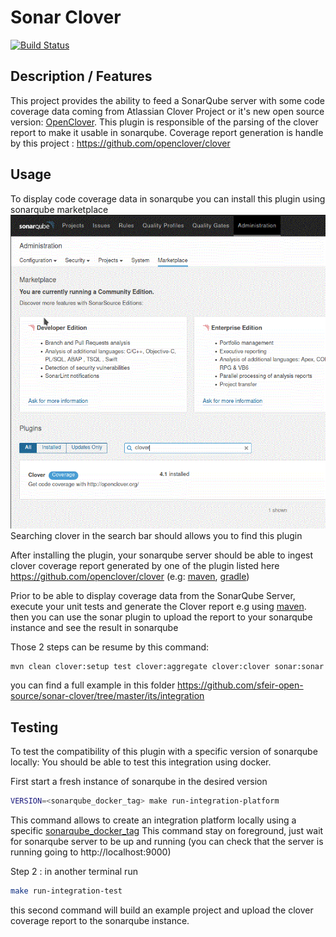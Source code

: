 Sonar Clover 
===========
[![Build Status](https://travis-ci.org/sfeir-open-source/sonar-clover.svg?branch=master)](https://travis-ci.org/sfeir-open-source/sonar-clover)

## Description / Features
This project provides the ability to feed a SonarQube server with some code coverage data coming from Atlassian Clover Project or it's new open source version: [OpenClover](http://openclover.org/).
This plugin is responsible of the parsing of the clover report to make it usable in sonarqube.
Coverage report generation is handle by this project : https://github.com/openclover/clover

## Usage
To display code coverage data in sonarqube you can install this plugin using sonarqube marketplace
![marketplace](./img/marketplace.gif)
Searching clover in the search bar should allows you to find this plugin

After installing the plugin, your sonarqube server should be able to ingest clover coverage report
generated by one of the plugin listed here https://github.com/openclover/clover (e.g: [maven](https://github.com/openclover/clover-maven-plugin), [gradle](https://github.com/openclover/gradle-clover-plugin))

Prior to be able to display coverage data from the SonarQube Server, execute your unit tests and generate the Clover report
e.g using [maven](http://openclover.org/doc/manual/latest/maven--quick-start-guide.html).
then you can use the sonar plugin to upload the report to your sonarqube instance and see the result in sonarqube

Those 2 steps can be resume by this command:
```bash
mvn clean clover:setup test clover:aggregate clover:clover sonar:sonar -Dsonar.sources=src -Dsonar.host.url=http://sonar-instance:9000 
```
 
you can find a full example in this folder https://github.com/sfeir-open-source/sonar-clover/tree/master/its/integration

## Testing

To test the compatibility of this plugin with a specific version of sonarqube locally:
You should be able to test this integration using docker. 

First start a fresh instance of sonarqube in the desired version
```bash
VERSION=<sonarqube_docker_tag> make run-integration-platform
```
This command allows to create an integration platform locally using a specific [sonarqube_docker_tag](https://hub.docker.com/_/sonarqube/?tab=tags)
This command stay on foreground, just wait for sonarqube server to be up and running (you can check that the server is running going to http://localhost:9000)

Step 2 : in another terminal run 
```bash
make run-integration-test
```
this second command will build an example project and upload the clover coverage report to the sonarqube instance.

